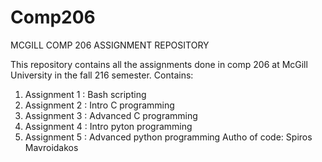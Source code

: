 # Comp206
MCGILL COMP 206 ASSIGNMENT REPOSITORY

This repository contains all the assignments done in comp 206 at McGill University in the fall 216
semester. 
Contains:
  1. Assignment 1 : Bash scripting
  2. Assignment 2 : Intro C programming
  3. Assignment 3 : Advanced C programming
  4. Assignment 4 : Intro pyton programming
  5. Assignment 5 : Advanced python programming
Autho of code: Spiros Mavroidakos
